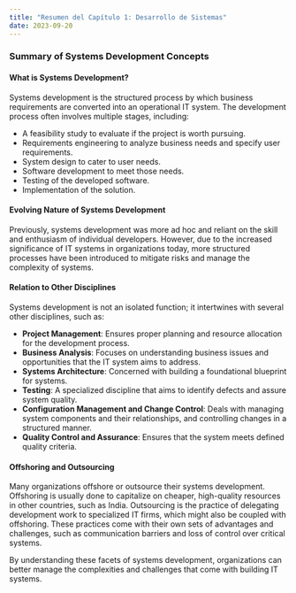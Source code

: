 ```yaml
---
title: "Resumen del Capítulo 1: Desarrollo de Sistemas"
date: 2023-09-20
---
```

### Summary of Systems Development Concepts

#### What is Systems Development?

Systems development is the structured process by which business requirements are converted into an operational IT system. The development process often involves multiple stages, including:

- A feasibility study to evaluate if the project is worth pursuing.
- Requirements engineering to analyze business needs and specify user requirements.
- System design to cater to user needs.
- Software development to meet those needs.
- Testing of the developed software.
- Implementation of the solution.

#### Evolving Nature of Systems Development

Previously, systems development was more ad hoc and reliant on the skill and enthusiasm of individual developers. However, due to the increased significance of IT systems in organizations today, more structured processes have been introduced to mitigate risks and manage the complexity of systems.

#### Relation to Other Disciplines

Systems development is not an isolated function; it intertwines with several other disciplines, such as:

- **Project Management**: Ensures proper planning and resource allocation for the development process.
- **Business Analysis**: Focuses on understanding business issues and opportunities that the IT system aims to address.
- **Systems Architecture**: Concerned with building a foundational blueprint for systems.
- **Testing**: A specialized discipline that aims to identify defects and assure system quality.
- **Configuration Management and Change Control**: Deals with managing system components and their relationships, and controlling changes in a structured manner.
- **Quality Control and Assurance**: Ensures that the system meets defined quality criteria.

#### Offshoring and Outsourcing

Many organizations offshore or outsource their systems development. Offshoring is usually done to capitalize on cheaper, high-quality resources in other countries, such as India. Outsourcing is the practice of delegating development work to specialized IT firms, which might also be coupled with offshoring. These practices come with their own sets of advantages and challenges, such as communication barriers and loss of control over critical systems.

By understanding these facets of systems development, organizations can better manage the complexities and challenges that come with building IT systems.

